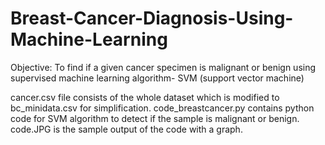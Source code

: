 # Breast-Cancer-Diagnosis-Using-Machine-Learning
Objective: To find if a given cancer specimen is malignant or benign using supervised machine learning algorithm- SVM (support vector machine)


cancer.csv file consists of the whole dataset which is modified to bc_minidata.csv for simplification.
code_breastcancer.py contains python code for SVM algorithm to detect if the sample is malignant or benign. 
code.JPG is the sample output of the code with a graph.

